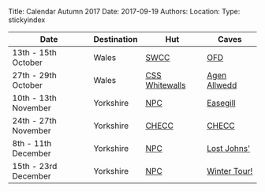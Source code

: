 Title: Calendar Autumn 2017
Date: 2017-09-19
Authors:
Location:
Type: stickyindex

|Date              | Destination                          | Hut                                                                                  | Caves  |
| ---              |  ---                                 | ---                                                                                  |  ---  |
| 13th - 15th October | Wales | [SWCC](http://www.swcc.org.uk/cottage/cottage.php) | [OFD](/rcc/caving/caves/Ogof%20Ffynnon%20Ddu.html) |
| 27th - 29th October | Wales | [CSS Whitewalls](http://dev.chelseaspelaeo.org/cottage.htm) | [Agen Allwedd](/rcc/caving/caves/Ogof%20Agen%20Allwedd.html) | 
| 10th - 13th November | Yorkshire | [NPC](http://northernpennineclub.org.uk/greenclose/greenclose.htm) | [Easegill](/rcc/caving/caves/?search=Easegill) |
| 24th - 27th November | Yorkshire | [CHECC](http://checc.org/checc-forum/) | [CHECC](http://checc.org/checc-forum/) |
| 8th - 11th  December | Yorkshire | [NPC](http://northernpennineclub.org.uk/greenclose/greenclose.htm) | [Lost Johns'](/rcc/caving/caves/Lost%20Johns'%20Cave.html) | 
| 15th - 23rd December | Yorkshire | [NPC](http://northernpennineclub.org.uk/greenclose/greenclose.htm) | [Winter Tour!](/rcc/caving/caves/?search=Yorkshire) |

